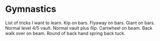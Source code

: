 # Gymnastics
List of tricks I want to learn.
Kip on bars.
Flyaway on bars.
Giant on bars.
Normal level 4/5 vault.
Normal vault plus flip.
Cartwheel on beam.
Back walk over on beam.
Round of back hand spring back tuck.